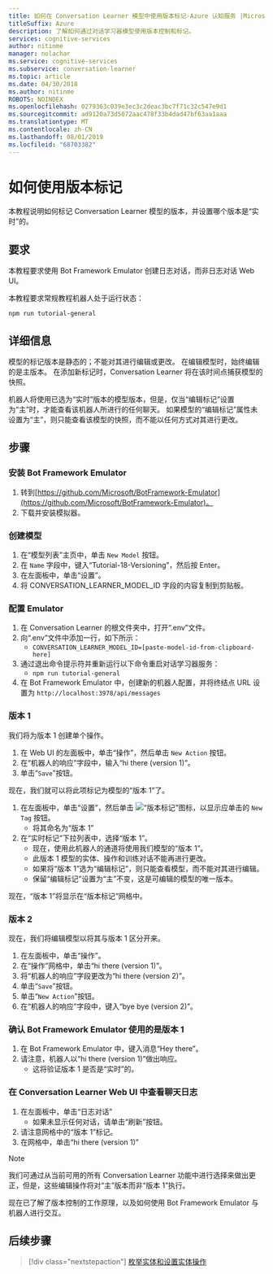 ```yaml
---
title: 如何在 Conversation Learner 模型中使用版本标记-Azure 认知服务 |Microsoft Docs
titleSuffix: Azure
description: 了解如何通过对话学习器模型使用版本控制和标记。
services: cognitive-services
author: nitinme
manager: nolachar
ms.service: cognitive-services
ms.subservice: conversation-learner
ms.topic: article
ms.date: 04/30/2018
ms.author: nitinme
ROBOTS: NOINDEX
ms.openlocfilehash: 0279363c039e3ec3c2deac3bc7f71c32c547e9d1
ms.sourcegitcommit: ad9120a73d5072aac478f33b4dad47bf63aa1aaa
ms.translationtype: MT
ms.contentlocale: zh-CN
ms.lasthandoff: 08/01/2019
ms.locfileid: "68703382"
---
```

# <a name="how-to-use-version-tagging"></a>如何使用版本标记

本教程说明如何标记 Conversation Learner 模型的版本，并设置哪个版本是“实时”的。  

## <a name="requirements"></a>要求
本教程要求使用 Bot Framework Emulator 创建日志对话，而非日志对话 Web UI。  

本教程要求常规教程机器人处于运行状态：

    npm run tutorial-general

## <a name="details"></a>详细信息

模型的标记版本是静态的；不能对其进行编辑或更改。 在编辑模型时，始终编辑的是主版本。 在添加新标记时，Conversation Learner 将在该时间点捕获模型的快照。 

机器人将使用已选为“实时”版本的模型版本，但是，仅当“编辑标记”设置为“主”时，才能查看该机器人所进行的任何聊天。 如果模型的“编辑标记”属性未设置为“主”，则只能查看该模型的快照，而不能以任何方式对其进行更改。

## <a name="steps"></a>步骤

### <a name="install-the-bot-framework-emulator"></a>安装 Bot Framework Emulator

1. 转到[https://github.com/Microsoft/BotFramework-Emulator](https://github.com/Microsoft/BotFramework-Emulator)。
2. 下载并安装模拟器。

### <a name="create-a-model"></a>创建模型

1. 在“模型列表”主页中，单击 `New Model` 按钮。
2. 在 `Name` 字段中，键入“Tutorial-18-Versioning”，然后按 Enter。
4. 在左面板中，单击“设置”。
5. 将 CONVERSATION_LEARNER_MODEL_ID 字段的内容复制到剪贴板。

### <a name="configure-the-emulator"></a>配置 Emulator

1. 在 Conversation Learner 的根文件夹中，打开“.env”文件。
2. 向“.env”文件中添加一行，如下所示：
    - `CONVERSATION_LEARNER_MODEL_ID=[paste-model-id-from-clipboard-here]`
3. 通过退出命令提示符并重新运行以下命令重启对话学习器服务：
    - `npm run tutorial-general`
4. 在 Bot Framework Emulator 中，创建新的机器人配置，并将终结点 URL 设置为 `http://localhost:3978/api/messages`

### <a name="version-1"></a>版本 1

我们将为版本 1 创建单个操作。

1. 在 Web UI 的左面板中，单击“操作”，然后单击 `New Action` 按钮。
2. 在“机器人的响应”字段中，输入“hi there (version 1)”。
3. 单击“`Save`”按钮。

现在，我们就可以将此项标记为模型的“版本 1”了。

1. 在左面板中，单击“设置”，然后单击 ![](../media/tutorial18_version_tags.PNG)“版本标记”图标，以显示应单击的 `New Tag` 按钮。
    - 将其命名为“版本 1”
1. 在“实时标记”下拉列表中，选择“版本 1”。  
    - 现在，使用此机器人的通道将使用我们模型的“版本 1”。
    - 此版本 1 模型的实体、操作和训练对话不能再进行更改。
    - 如果将“版本 1”选为“编辑标记”，则只能查看模型，而不能对其进行编辑。
    - 保留“编辑标记”设置为“主”不变，这是可编辑的模型的唯一版本。

现在，“版本 1”将显示在“版本标记”网格中。

### <a name="version-2"></a>版本 2

现在，我们将编辑模型以将其与版本 1 区分开来。

1. 在左面板中，单击“操作”。
2. 在“操作”网格中，单击“hi there (version 1)”。
3. 将“机器人的响应”字段更改为“hi there (version 2)”。
4. 单击“`Save`”按钮。
5. 单击“`New Action`”按钮。
6. 在“机器人的响应”字段中，键入“bye bye (version 2)”。

### <a name="confirm-bot-framework-emulator-is-using-version-1"></a>确认 Bot Framework Emulator 使用的是版本 1

1. 在 Bot Framework Emulator 中，键入消息“Hey there”。
2. 请注意，机器人以“hi there (version 1)”做出响应。
    - 这将验证版本 1 是否是“实时”的。

### <a name="view-the-conversation-logs-in-conversation-learner-web-ui"></a>在 Conversation Learner Web UI 中查看聊天日志

1. 在左面板中，单击“日志对话”
    - 如果未显示任何对话，请单击“刷新”按钮。
2. 请注意网格中的“版本 1”标记。
3. 在网格中，单击“hi there (version 1)”

> [!NOTE]
> 我们可通过从当前可用的所有 Conversation Learner 功能中进行选择来做出更正，但是，这些编辑操作将对“主”版本而非“版本 1”执行。

现在已了解了版本控制的工作原理，以及如何使用 Bot Framework Emulator 与机器人进行交互。

## <a name="next-steps"></a>后续步骤

> [!div class="nextstepaction"]
> [枚举实体和设置实体操作](./tutorial-enum-set-entity.md)
